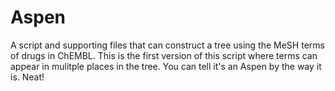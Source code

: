 # Aspen
A script and supporting files that can construct a tree using the MeSH terms of drugs in ChEMBL. This is the first version of this script where terms can appear in mulitple places in the tree. You can tell it's an Aspen by the way it is. Neat!

